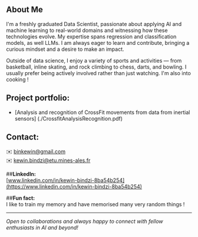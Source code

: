 ## About Me

I'm a freshly graduated Data Scientist, passionate about applying AI and machine learning to real-world domains and witnessing how these technologies evolve. My expertise spans regression and classification models, as well LLMs. I am always eager to learn and contribute, bringing a curious mindset and a desire to make an impact.

Outside of data science, I enjoy a variety of sports and activities — from basketball, inline skating, and rock climbing to chess, darts, and bowling. I usually prefer being actively involved rather than just watching. I'm also into cooking !

## **Project portfolio:**

- [Analysis and recognition of CrossFit movements from data from inertial sensors] (./CrossfitAnalysisRecognition.pdf)

## **Contact:**  
✉️ binkewin@gmail.com  
✉️ kewin.bindzi@etu.mines-ales.fr  

##**LinkedIn:**  
[www.linkedin.com/in/kewin-bindzi-8ba54b254](https://www.linkedin.com/in/kewin-bindzi-8ba54b254)

##**Fun fact:**  
I like to train my memory and have memorised many very random things !

---

*Open to collaborations and always happy to connect with fellow enthusiasts in AI and beyond!*
